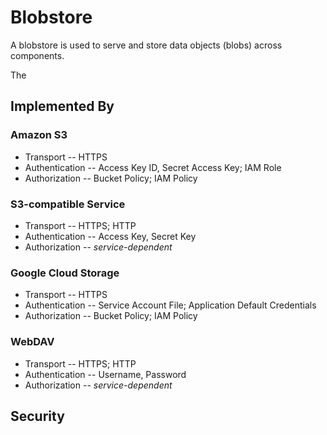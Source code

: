 # Blobstore

A blobstore is used to serve and store data objects (blobs) across components.

The 


## Implemented By

### Amazon S3

 * Transport -- HTTPS
 * Authentication -- Access Key ID, Secret Access Key; IAM Role
 * Authorization -- Bucket Policy; IAM Policy

### S3-compatible Service

 * Transport -- HTTPS; HTTP
 * Authentication -- Access Key, Secret Key
 * Authorization -- *service-dependent*

### Google Cloud Storage

 * Transport -- HTTPS
 * Authentication -- Service Account File; Application Default Credentials
 * Authorization -- Bucket Policy; IAM Policy

### WebDAV

 * Transport -- HTTPS; HTTP
 * Authentication -- Username, Password
 * Authorization -- *service-dependent*

## Security
